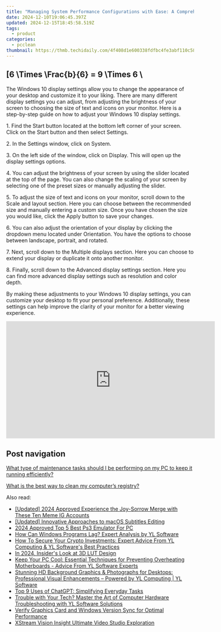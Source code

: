 ```yaml
---
title: "Managing System Performance Configurations with Ease: A Comprehensive Guide From YL Computing"
date: 2024-12-10T19:06:45.397Z
updated: 2024-12-15T18:45:58.519Z
tags:
  - product
categories:
  - pcclean
thumbnail: https://thmb.techidaily.com/4f408d1e600338fdfbc4fe3abf110c58fed31529d9f9f53c6cd72af0ec21a5e5.jpg
---
```


## \[6 \Times \Frac{b}{6} = 9 \Times 6 \

The Windows 10 display settings allow you to change the appearance of your desktop and customize it to your liking. There are many different display settings you can adjust, from adjusting the brightness of your screen to choosing the size of text and icons on your monitor. Here is a step-by-step guide on how to adjust your Windows 10 display settings. 

1\. Find the Start button located at the bottom left corner of your screen. Click on the Start button and then select Settings.

2\. In the Settings window, click on System.

3\. On the left side of the window, click on Display. This will open up the display settings options. 

4\. You can adjust the brightness of your screen by using the slider located at the top of the page. You can also change the scaling of your screen by selecting one of the preset sizes or manually adjusting the slider.

5\. To adjust the size of text and icons on your monitor, scroll down to the Scale and layout section. Here you can choose between the recommended size and manually entering a custom size. Once you have chosen the size you would like, click the Apply button to save your changes.

6\. You can also adjust the orientation of your display by clicking the dropdown menu located under Orientation. You have the options to choose between landscape, portrait, and rotated.

7\. Next, scroll down to the Multiple displays section. Here you can choose to extend your display or duplicate it onto another monitor.

8\. Finally, scroll down to the Advanced display settings section. Here you can find more advanced display settings such as resolution and color depth. 

By making these adjustments to your Windows 10 display settings, you can customize your desktop to fit your personal preference. Additionally, these settings can help improve the clarity of your monitor for a better viewing experience.

<!-- affiliate ads begin -->
<iframe width="560" height="315" src="https://www.youtube.com/embed/Nyp7-xVwqHA?si=XCuZbpKLFIdrGQQh" title="YouTube video player" frameborder="0" allow="accelerometer; autoplay; clipboard-write; encrypted-media; gyroscope; picture-in-picture; web-share" referrerpolicy="strict-origin-when-cross-origin" allowfullscreen></iframe>
<!-- affiliate ads end -->

## Post navigation

[What type of maintenance tasks should I be performing on my PC to keep it running efficiently?](https://tools.techidaily.com/pcclean/products/)

[What is the best way to clean my computer’s registry?](https://tools.techidaily.com/pcclean/products/)

<ins class="adsbygoogle"
     style="display:block"
     data-ad-format="autorelaxed"
     data-ad-client="ca-pub-7571918770474297"
     data-ad-slot="1223367746"></ins>

<ins class="adsbygoogle"
     style="display:block"
     data-ad-client="ca-pub-7571918770474297"
     data-ad-slot="8358498916"
     data-ad-format="auto"
     data-full-width-responsive="true"></ins>

<span class="atpl-alsoreadstyle">Also read:</span>
<div><ul>
<li><a href="https://instagram-clips.techidaily.com/updated-2024-approved-experience-the-joy-sorrow-merge-with-these-ten-meme-ig-accounts/"><u>[Updated] 2024 Approved Experience the Joy-Sorrow Merge with These Ten Meme IG Accounts</u></a></li>
<li><a href="https://some-knowledge.techidaily.com/updated-innovative-approaches-to-macos-subtitles-editing/"><u>[Updated] Innovative Approaches to macOS Subtitles Editing</u></a></li>
<li><a href="https://desktop-recording.techidaily.com/2024-approved-top-5-best-ps3-emulator-for-pc/"><u>2024 Approved Top 5 Best Ps3 Emulator For PC</u></a></li>
<li><a href="https://discover-best.techidaily.com/how-can-windows-programs-lag-expert-analysis-by-yl-software/"><u>How Can Windows Programs Lag? Expert Analysis by YL Software</u></a></li>
<li><a href="https://discover-best.techidaily.com/how-to-secure-your-crypto-investments-expert-advice-from-yl-computing-and-yl-softwares-best-practices/"><u>How To Secure Your Crypto Investments: Expert Advice From YL Computing & YL Software's Best Practices</u></a></li>
<li><a href="https://extra-guidance.techidaily.com/in-2024-insiders-look-at-3d-lut-design/"><u>In 2024, Insider's Look at 3D LUT Design</u></a></li>
<li><a href="https://discover-best.techidaily.com/keep-your-pc-cool-essential-techniques-for-preventing-overheating-motherboards-advice-from-yl-software-experts/"><u>Keep Your PC Cool: Essential Techniques for Preventing Overheating Motherboards - Advice From YL Software Experts</u></a></li>
<li><a href="https://win-webmaster.techidaily.com/stunning-hd-background-graphics-and-photographs-for-desktops-professional-visual-enhancements-powered-by-yl-computing-yl-software/"><u>Stunning HD Background Graphics & Photographs for Desktops: Professional Visual Enhancements – Powered by YL Computing | YL Software</u></a></li>
<li><a href="https://tech-hub.techidaily.com/top-9-uses-of-chatgpt-simplifying-everyday-tasks/"><u>Top 9 Uses of ChatGPT: Simplifying Everyday Tasks</u></a></li>
<li><a href="https://discover-best.techidaily.com/trouble-with-your-tech-master-the-art-of-computer-hardware-troubleshooting-with-yl-software-solutions/"><u>Trouble with Your Tech? Master the Art of Computer Hardware Troubleshooting with YL Software Solutions</u></a></li>
<li><a href="https://discover-best.techidaily.com/verify-graphics-card-and-windows-version-sync-for-optimal-performance/"><u>Verify Graphics Card and Windows Version Sync for Optimal Performance</u></a></li>
<li><a href="https://extra-tips.techidaily.com/xstream-vision-insight-ultimate-video-studio-exploration/"><u>XStream Vision Insight Ultimate Video Studio Exploration</u></a></li>
</ul></div>

